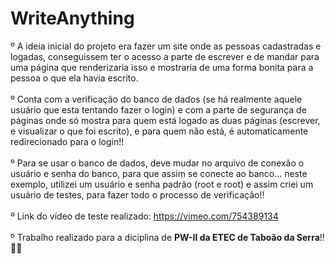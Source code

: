 # WriteAnything
  º A ideia inicial do projeto era fazer um site onde as pessoas cadastradas e logadas, conseguissem ter o acesso a parte de 
escrever e de mandar para uma página que renderizaria isso e mostraria de uma forma bonita para a pessoa o que ela havia escrito.<br><br>
  º Conta com a verificação do banco de dados (se há realmente aquele usuário que esta tentando fazer o login) e com a parte de 
segurança de páginas onde só mostra para quem está logado as duas páginas (escrever, e visualizar o que foi escrito), e para quem
não está, é automaticamente redirecionado para o login!!<br><br>
  º Para se usar o banco de dados, deve mudar no arquivo de conexão o usuário e senha do banco, para que assim se conecte ao banco...
neste exemplo, utilizei um usuário e senha padrão (root e root) e assim criei um usuário de testes, para fazer todo o processo de verificação!!<br><br>
  º Link do vídeo de teste realizado: https://vimeo.com/754389134 <br><br>
  º Trabalho realizado para a diciplina de <strong>PW-II da ETEC de Taboão da Serra</strong>!!🫡🫡
